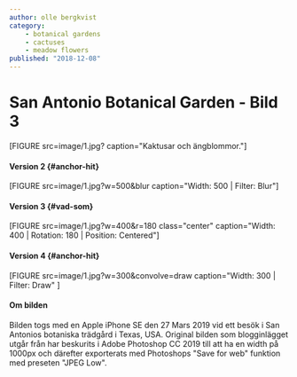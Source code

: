 ```yaml
---
author: olle bergkvist
category:
    - botanical gardens
    - cactuses
    - meadow flowers
published: "2018-12-08"
---
```


# San Antonio Botanical Garden - Bild 3

[FIGURE src=image/1.jpg? caption="Kaktusar och ängblommor."]

<!--more-->

#### Version 2 {#anchor-hit}

[FIGURE src=image/1.jpg?w=500&blur caption="Width: 500 | Filter: Blur"]

#### Version 3 {#vad-som}

[FIGURE src=image/1.jpg?w=400&r=180 class="center" caption="Width: 400 | Rotation: 180 | Position: Centered"]

#### Version 4 {#anchor-hit}

[FIGURE src=image/1.jpg?w=300&convolve=draw caption="Width: 300 | Filter: Draw" ]

#### Om bilden

Bilden togs med en Apple iPhone SE den 27 Mars 2019 vid ett besök i San Antonios botaniska trädgård i Texas, USA.
Original bilden som blogginlägget utgår från har beskurits i Adobe Photoshop CC 2019 till att ha en width på 1000px och därefter exporterats med Photoshops
"Save for web" funktion med preseten "JPEG Low".
